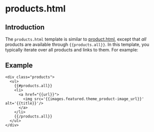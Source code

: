 <!--
  title: products.html
  layout: documentation-with-menu
  -->

products.html
============

Introduction
------------

The ```products.html``` template is similar to [product.html](/documentation-template-product), except that _all_ products are available through ```{{products.all}}```. In this template, you typically iterate over all products and links to them. For example:

Example
-------

    <div class="products">
      <ul>
        {{#products.all}}
        <li>
          <a href="{{url}}">
            <img src='{{images.featured.theme_product-image_url}}' alt='{{title}}'/>
          </a>
        </li>
        {{/products.all}}
      </ul>
    </div>